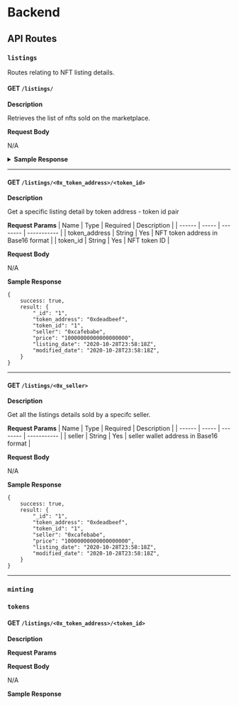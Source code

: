 # Backend

## API Routes

### `listings`

Routes relating to NFT listing details.

#### GET `/listings/`

**Description**

Retrieves the list of nfts sold on the marketplace.

**Request Body**

N/A

<details>
    <summary><b>Sample Response</b></summary>

    {
        success: true,
        result: [
            {
                "_id": "1",
                "token_address": "0xdeadbeef",
                "token_id": "1",
                "seller": "0xcafebabe",
                "price": "10000000000000000000",
                "listing_date": "2020-10-28T23:58:18Z",
                "modified_date": "2020-10-28T23:58:18Z",
            }
        ]
    }
</details>

---

#### GET `/listings/<0x_token_address>/<token_id>`

**Description**

Get a specific listing detail by token address - token id pair

**Request Params**
|  Name  |  Type | Required | Description |
| ------ | ----- | -------- | ----------- |
| token_address | String | Yes | NFT token address in Base16 format |
| token_id | String | Yes | NFT token ID |

**Request Body**

N/A

**Sample Response**

```
{
    success: true,
    result: {
        "_id": "1",
        "token_address": "0xdeadbeef",
        "token_id": "1",
        "seller": "0xcafebabe",
        "price": "10000000000000000000",
        "listing_date": "2020-10-28T23:58:18Z",
        "modified_date": "2020-10-28T23:58:18Z",
    }
}
```

---

#### GET `/listings/<0x_seller>`

**Description**

Get all the listings details sold by a specifc seller.

**Request Params**
|  Name  |  Type | Required | Description |
| ------ | ----- | -------- | ----------- |
| seller | String | Yes | seller wallet address in Base16 format |

**Request Body**

N/A

**Sample Response**

```
{
    success: true,
    result: {
        "_id": "1",
        "token_address": "0xdeadbeef",
        "token_id": "1",
        "seller": "0xcafebabe",
        "price": "10000000000000000000",
        "listing_date": "2020-10-28T23:58:18Z",
        "modified_date": "2020-10-28T23:58:18Z",
    }
}
```

---



### `minting`


### `tokens`


#### GET `/listings/<0x_token_address>/<token_id>`

**Description**

**Request Params**

**Request Body**

N/A

**Sample Response**
